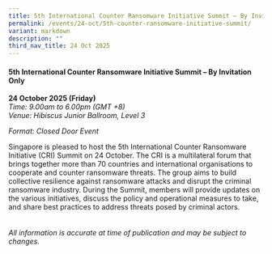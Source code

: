 ```yaml
---
title: 5th International Counter Ransomware Initiative Summit – By Invitation Only
permalink: /events/24-oct/5th-counter-ransomware-initiative-summit/
variant: markdown
description: ""
third_nav_title: 24 Oct 2025
---
```

#### **5th International Counter Ransomware Initiative Summit – By Invitation Only**

**24 October 2025 (Friday)**  
*Time: 9.00am to 6.00pm (GMT +8)*
<br>*Venue: Hibiscus Junior Ballroom, Level 3*

*Format: Closed Door Event*

Singapore is pleased to host the 5th International Counter Ransomware Initiative (CRI) Summit on 24 October. The CRI is a multilateral forum that brings together more than 70 countries and international organisations to cooperate and counter ransomware threats. The group aims to build collective resilience against ransomware attacks and disrupt the criminal ransomware industry. During the Summit, members will provide updates on the various initiatives, discuss the policy and operational measures to take, and share best practices to address threats posed by criminal actors. 
<br><br><br>
*All information is accurate at time of publication and may be subject to changes.*